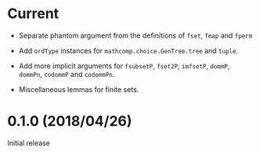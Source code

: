 # Current

- Separate phantom argument from the definitions of `fset`, `fmap` and `fperm`

- Add `ordType` instances for `mathcomp.choice.GenTree.tree` and `tuple`.

- Add more implicit arguments for `fsubsetP`, `fset2P`, `imfsetP`, `dommP`,
  `dommPn`, `codommP` and `codommPn`.

- Miscellaneous lemmas for finite sets.

# 0.1.0 (2018/04/26)

Initial release
